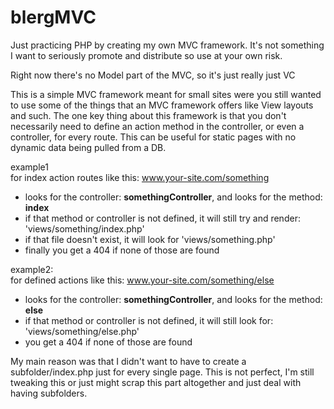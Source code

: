blergMVC
========

Just practicing PHP by creating my own MVC framework.  It's not something I want to seriously promote and distribute so use at your own risk.

Right now there's no Model part of the MVC, so it's just really just VC

This is a simple MVC framework meant for small sites were you still wanted to use some of the things that an MVC framework offers like View layouts and such. The one key thing about this framework is that you don't necessarily need to define an action method in the controller, or even a controller, for every route.  This can be useful for static pages with no dynamic data being pulled from a DB.

example1    
for index action routes like this: www.your-site.com/something
- looks for the controller: **somethingController**, and looks for the method: **index**
- if that method or controller is not defined, it will still try and render: 'views/something/index.php'
- if that file doesn't exist, it will look for 'views/something.php'
- finally you get a 404 if none of those are found

example2:  
for defined actions like this: www.your-site.com/something/else
- looks for the controller: **somethingController**, and looks for the method: **else**
- if that method or controller is not defined, it will still look for:  'views/something/else.php'
- you get a 404 if none of those are found

My main reason was that I didn't want to have to create a subfolder/index.php just for every single page. This is not perfect, I'm still tweaking this or just might scrap this part altogether and just deal with having subfolders.